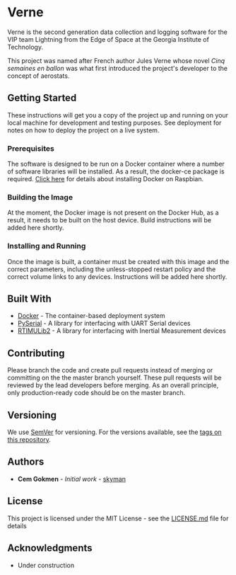 # Verne
Verne is the second generation data collection and logging software for the VIP team Lightning from the Edge of Space at the Georgia Institute of Technology.

This project was named after French author Jules Verne whose novel *Cinq semaines en ballon* was what first introduced the project's developer to the concept of aerostats.

## Getting Started

These instructions will get you a copy of the project up and running on your local machine for development and testing purposes. See deployment for notes on how to deploy the project on a live system.

### Prerequisites

The software is designed to be run on a Docker container where a number of software libraries will be installed. As a result, the docker-ce package is required. [Click here](https://docs.docker.com/engine/installation/linux/ubuntu/#install-docker) for details about installing Docker on Raspbian.

### Building the Image

At the moment, the Docker image is not present on the Docker Hub, as a result, it needs to be built on the host device. Build instructions will be added here shortly.

### Installing and Running

Once the image is built, a container must be created with this image and the correct parameters, including the unless-stopped restart policy and the correct volume links to any devices. Instructions will be added here shortly.

## Built With

* [Docker](https://www.docker.com/) - The container-based deployment system
* [PySerial](https://pythonhosted.org/pyserial/) - A library for interfacing with UART Serial devices
* [RTIMULib2](https://github.com/RTIMULib/RTIMULib2/) - A library for interfacing with Inertial Measurement devices

## Contributing

Please branch the code and create pull requests instead of merging or committing on the the master branch yourself. These pull requests will be reviewed by the lead developers before merging. As an overall principle, only production-ready code should be on the master branch.

## Versioning

We use [SemVer](http://semver.org/) for versioning. For the versions available, see the [tags on this repository](https://github.com/VIP-LES/Verne/tags). 

## Authors

* **Cem Gokmen** - *Initial work* - [skyman](https://github.com/skyman)

## License

This project is licensed under the MIT License - see the [LICENSE.md](LICENSE.md) file for details

## Acknowledgments

* Under construction
